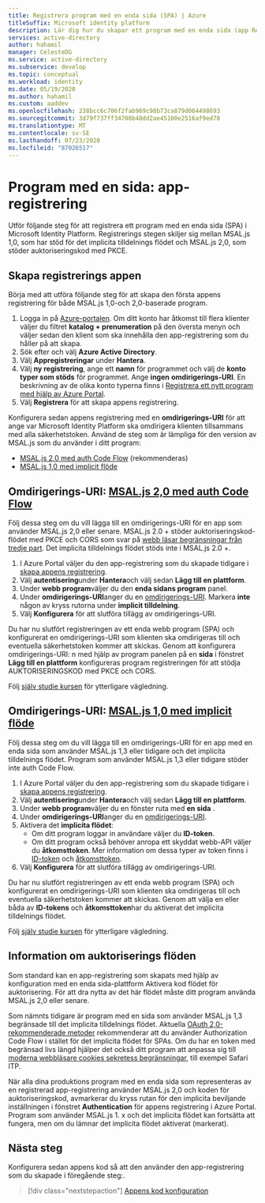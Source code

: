 ```yaml
---
title: Registrera program med en enda sida (SPA) | Azure
titleSuffix: Microsoft identity platform
description: Lär dig hur du skapar ett program med en enda sida (app Registration)
services: active-directory
author: hahamil
manager: CelesteDG
ms.service: active-directory
ms.subservice: develop
ms.topic: conceptual
ms.workload: identity
ms.date: 05/19/2020
ms.author: hahamil
ms.custom: aaddev
ms.openlocfilehash: 238bcc6c706f2fab969c98b73ca879d064498693
ms.sourcegitcommit: 3d79f737ff34708b48dd2ae45100e2516af9ed78
ms.translationtype: MT
ms.contentlocale: sv-SE
ms.lasthandoff: 07/23/2020
ms.locfileid: "87026517"
---
```

# <a name="single-page-application-app-registration"></a>Program med en sida: app-registrering

Utför följande steg för att registrera ett program med en enda sida (SPA) i Microsoft Identity Platform. Registrerings stegen skiljer sig mellan MSAL.js 1,0, som har stöd för det implicita tilldelnings flödet och MSAL.js 2,0, som stöder auktoriseringskod med PKCE.

## <a name="create-the-app-registration"></a>Skapa registrerings appen

Börja med att utföra följande steg för att skapa den första appens registrering för både MSAL.js 1,0-och 2,0-baserade program.

1. Logga in på [Azure-portalen](https://portal.azure.com). Om ditt konto har åtkomst till flera klienter väljer du filtret **katalog + prenumeration** på den översta menyn och väljer sedan den klient som ska innehålla den app-registrering som du håller på att skapa.
1. Sök efter och välj **Azure Active Directory**.
1. Välj **Appregistreringar** under **Hantera**.
1. Välj **ny registrering**, ange ett **namn** för programmet och välj de **konto typer som stöds** för programmet. Ange **ingen** **omdirigerings-URI**. En beskrivning av de olika konto typerna finns i [Registrera ett nytt program med hjälp av Azure Portal](quickstart-register-app.md#register-a-new-application-using-the-azure-portal).
1. Välj **Registrera** för att skapa appens registrering.

Konfigurera sedan appens registrering med en **omdirigerings-URI** för att ange var Microsoft Identity Platform ska omdirigera klienten tillsammans med alla säkerhetstoken. Använd de steg som är lämpliga för den version av MSAL.js som du använder i ditt program:

- [MSAL.js 2,0 med auth Code Flow](#redirect-uri-msaljs-20-with-auth-code-flow) (rekommenderas)
- [MSAL.js 1,0 med implicit flöde](#redirect-uri-msaljs-10-with-implicit-flow)

## <a name="redirect-uri-msaljs-20-with-auth-code-flow"></a>Omdirigerings-URI: [MSAL.js 2,0 med auth Code Flow](https://github.com/AzureAD/microsoft-authentication-library-for-js/tree/dev/lib/msal-browser)

Följ dessa steg om du vill lägga till en omdirigerings-URI för en app som använder MSAL.js 2,0 eller senare. MSAL.js 2.0 + stöder auktoriseringskod-flödet med PKCE och CORS som svar på [webb läsar begränsningar från tredje part](reference-third-party-cookies-spas.md). Det implicita tilldelnings flödet stöds inte i MSAL.js 2.0 +.

1. I Azure Portal väljer du den app-registrering som du skapade tidigare i [skapa appens registrering](#create-the-app-registration).
1. Välj **autentisering**under **Hantera**och välj sedan **Lägg till en plattform**.
1. Under **webb program**väljer du den **enda sidans program** panel.
1. Under **omdirigerings-URI**anger du en [omdirigerings-URI](reply-url.md). Markera **inte** någon av kryss rutorna under **implicit tilldelning**.
1. Välj **Konfigurera** för att slutföra tillägg av omdirigerings-URI.

Du har nu slutfört registreringen av ett enda webb program (SPA) och konfigurerat en omdirigerings-URI som klienten ska omdirigeras till och eventuella säkerhetstoken kommer att skickas. Genom att konfigurera omdirigerings-URI: n med hjälp av program panelen på en **sida** i fönstret **Lägg till en plattform** konfigureras program registreringen för att stödja AUKTORISERINGSKOD med PKCE och CORS.

Följ [själv studie kursen](tutorial-v2-javascript-auth-code.md) för ytterligare vägledning.

## <a name="redirect-uri-msaljs-10-with-implicit-flow"></a>Omdirigerings-URI: [MSAL.js 1,0 med implicit flöde](https://github.com/AzureAD/microsoft-authentication-library-for-js/tree/dev/lib/msal-core)

Följ dessa steg om du vill lägga till en omdirigerings-URI för en app med en enda sida som använder MSAL.js 1,3 eller tidigare och det implicita tilldelnings flödet. Program som använder MSAL.js 1,3 eller tidigare stöder inte auth Code Flow.

1. I Azure Portal väljer du den app-registrering som du skapade tidigare i [skapa appens registrering](#create-the-app-registration).
1. Välj **autentisering**under **Hantera**och välj sedan **Lägg till en plattform**.
1. Under **webb program**väljer du en fönster ruta med **en sida** .
1. Under **omdirigerings-URI**anger du en [omdirigerings-URI](reply-url.md).
1. Aktivera det **implicita flödet**:
    - Om ditt program loggar in användare väljer du **ID-token**.
    - Om ditt program också behöver anropa ett skyddat webb-API väljer du **åtkomsttoken**. Mer information om dessa typer av token finns i [ID-token](id-tokens.md) och [åtkomsttoken](access-tokens.md).
1. Välj **Konfigurera** för att slutföra tillägg av omdirigerings-URI.

Du har nu slutfört registreringen av ett enda webb program (SPA) och konfigurerat en omdirigerings-URI som klienten ska omdirigeras till och eventuella säkerhetstoken kommer att skickas. Genom att välja en eller båda av **ID-tokens** och **åtkomsttoken**har du aktiverat det implicita tilldelnings flödet.

Följ [själv studie kursen](tutorial-v2-javascript-spa.md) för ytterligare vägledning. 

## <a name="note-about-authorization-flows"></a>Information om auktoriserings flöden

Som standard kan en app-registrering som skapats med hjälp av konfiguration med en enda sida-plattform Aktivera kod flödet för auktorisering. För att dra nytta av det här flödet måste ditt program använda MSAL.js 2,0 eller senare.

Som nämnts tidigare är program med en sida som använder MSAL.js 1,3 begränsade till det implicita tilldelnings flödet. Aktuella [OAuth 2,0-rekommenderade metoder](v2-oauth2-auth-code-flow.md) rekommenderar att du använder Authorization Code Flow i stället för det implicita flödet för SPAs. Om du har en token med begränsad livs längd hjälper det också ditt program att anpassa sig till [moderna webbläsare cookies sekretess begränsningar](reference-third-party-cookies-spas.md), till exempel Safari ITP.

När alla dina produktions program med en enda sida som representeras av en registrerad app-registrering använder MSAL.js 2,0 och koden för auktoriseringskod, avmarkerar du kryss rutan för den implicita beviljande inställningen i fönstret **Authentication** för appens registrering i Azure Portal. Program som använder MSAL.js 1. x och det implicita flödet kan fortsätta att fungera, men om du lämnar det implicita flödet aktiverat (markerat).

## <a name="next-steps"></a>Nästa steg

Konfigurera sedan appens kod så att den använder den app-registrering som du skapade i föregående steg:.

> [!div class="nextstepaction"]
> [Appens kod konfiguration](scenario-spa-app-configuration.md)
